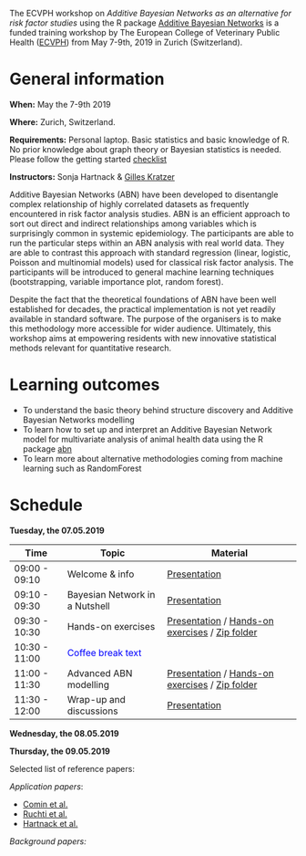 
The ECVPH workshop on *Additive Bayesian Networks as an alternative for risk factor studies* using the R package [Additive Bayesian Networks](https://cran.r-project.org/package=abn) is a funded training workshop by The European College of Veterinary Public Health ([ECVPH](https://ecvph.org/meetings-events/ecvph-residents-workshop-abn-modeling)) from May 7-9th, 2019 in Zurich (Switzerland).

# General information

**When:** May the 7-9th 2019

**Where:** Zurich, Switzerland. 

**Requirements:** Personal laptop. Basic statistics and basic knowledge of R. No prior knowledge about graph theory or Bayesian statistics is needed. Please follow the getting started [checklist](getting_started.md)

**Instructors:** Sonja Hartnack & [Gilles Kratzer](https://gilleskratzer.netlify.com/)

Additive Bayesian Networks (ABN) have been developed to disentangle complex relationship of highly correlated datasets as frequently encountered in risk factor analysis studies. ABN is an efficient approach to sort out direct and indirect relationships among variables which is surprisingly common in systemic epidemiology. The participants are able to run the particular steps within an ABN analysis with real world data. They are able to contrast this approach with standard regression (linear, logistic, Poisson and multinomial models) used for classical risk factor analysis. The participants will be introduced to general machine learning techniques (bootstrapping, variable importance plot, random forest).

Despite the fact that the theoretical foundations of ABN have been well established for decades, the practical implementation is not yet readily available in standard software. The purpose of the organisers is to make this methodology more accessible for wider audience. Ultimately, this workshop aims at empowering residents with new innovative statistical methods relevant for quantitative research.

# Learning outcomes

- To understand the basic theory behind structure discovery and Additive Bayesian
Networks modelling
- To learn how to set up and interpret an Additive Bayesian Network model for
multivariate analysis of animal health data using the R package [abn](https://cran.r-project.org/package=abn)
- To learn more about alternative methodologies coming from machine learning such as RandomForest

# Schedule

**Tuesday, the 07.05.2019**

| Time         | Topic                          | Material|
|--------------|--------------------------------|---------|
| 09:00 - 09:10| Welcome & info                 | [Presentation](source/Presentations/Workshop_schedule.pdf)|
| 09:10 - 09:30| Bayesian Network in a Nutshell | [Presentation](source/Presentations/gk_intro.pdf)|
| 09:30 - 10:30| Hands-on exercises              | [Presentation](source/Presentations/Hands-on_exercise.pdf) / [Hands-on exercises](Excercise_SVEPM.html) / [Zip folder](source/Material/HO1.zip)|
| 10:30 - 11:00| <span style="color:blue"> Coffee break text</span> ||
| 11:00 - 11:30| Advanced ABN modelling|[Presentation](source/Presentations/gk_advance.pdf) / [Hands-on exercises](Excercise_advances.html) / [Zip folder](source/Material/HO2.zip)|
| 11:30 - 12:00| Wrap-up and discussions | [Presentation](source/Presentations/Discussion.pdf) |

**Wednesday, the 08.05.2019**


**Thursday, the 09.05.2019**

Selected list of reference papers:

*Application papers*:
- [Comin et al.](https://www.sciencedirect.com/science/article/pii/S0167587718304665?via%3Dihub#kwd0010)
- [Ruchti et al.](https://www.sciencedirect.com/science/article/pii/S0167587718306159?via%3Dihub)
- [Hartnack et al.](https://bmcvetres.biomedcentral.com/articles/10.1186/s12917-016-0649-0)

*Background papers:*